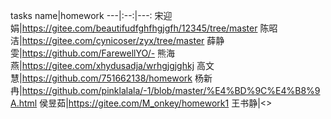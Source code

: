tasks
name|homework
---|:--:|---:
宋迎娟|<https://gitee.com/beautifudfghfhgjgfh/12345/tree/master>
陈昭洁|<https://gitee.com/cynicoser/zyx/tree/master>
薛静雯|<https://github.com/FarewellYO/->
熊海燕|<https://gitee.com/xhydusadja/wrhgjgjghkj>
高文慧|<https://github.com/751662138/homework>
杨新冉|<https://github.com/pinklalala/-1/blob/master/%E4%BD%9C%E4%B8%9A.html>
侯昱茹|<https://gitee.com/M_onkey/homework1>
王书静|<>
